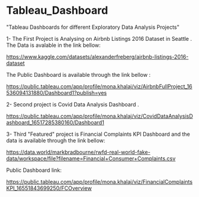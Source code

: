 # Tableau_Dashboard
"Tableau Dashboards for different Exploratory Data Analysis Projects"

1- The First Project is Analysing on Airbnb Listings 2016 Dataset in Seattle . 
The Data is avalable in the link bellow:

https://www.kaggle.com/datasets/alexanderfreberg/airbnb-listings-2016-dataset

The Public Dashboard is available through the link bellow :

https://public.tableau.com/app/profile/mona.khalaj/viz/AirbnbFullProject_16536094131880/Dashboard1?publish=yes

2- Second project is Covid Data Analysis Dashboard .

https://public.tableau.com/app/profile/mona.khalaj/viz/CovidDataAnalysisDashboard_16517285380160/Dashboard1

3- Third "Featured" project is Financial Complaints KPI Dashboard and the data is available through the link bellow:

https://data.world/markbradbourne/rwfd-real-world-fake-data/workspace/file?filename=Financial+Consumer+Complaints.csv

Public Dashboard link:

https://public.tableau.com/app/profile/mona.khalaj/viz/FinancialComplaintsKPI_16551843699250/FCOverview

